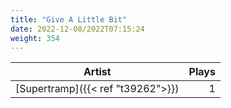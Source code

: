```yaml
---
title: "Give A Little Bit"
date: 2022-12-08/2022T07:15:24
weight: 354
---
```




 Artist | Plays 
----- | -----:
[Supertramp]({{< ref "t39262">}}) | 1
